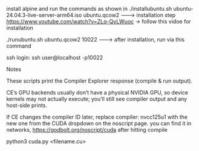 install alpine and run the commands as shown in 
./installubuntu.sh ubuntu-24.04.3-live-server-arm64.iso ubuntu.qcow2 ---> installation step
https://www.youtube.com/watch?v=ZLq-QvLWuoc -> follow this vidoe for installation


./runubuntu.sh ubuntu.qcow2 10022  ---> after installation, run via this command


ssh login:
ssh user@localhost -p10022



Notes

These scripts print the Compiler Explorer response (compile & run output).

CE’s GPU backends usually don’t have a physical NVIDIA GPU, so device kernels may not actually execute; you’ll still see compiler output and any host-side prints.

If CE changes the compiler ID later, replace compiler: nvcc125u1 with the new one from the CUDA dropdown on the noscript page.
you can find it in networks, https://godbolt.org/noscript/cuda after hitting compile

python3 cuda.py <filename.cu>